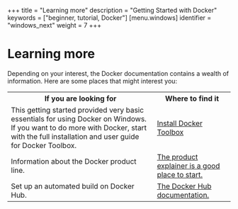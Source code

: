 +++
title = "Learning more"
description = "Getting Started with Docker"
keywords = ["beginner, tutorial, Docker"]
[menu.windows]
identifier = "windows_next"
weight = 7
+++

# Learning more

Depending on your interest, the Docker documentation contains a wealth of information.  Here are some places that might interest you:

<style type="text/css">
</style>
<table class="tutorial">
  <tr>
    <th class="tg-031e">If you are looking for</th>
    <th class="tg-031e">Where to find it</th>
  </tr>
  <tr>
    <td class="tg-031e">This getting started provided very basic essentials for using Docker on Windows. If you want to do more with Docker, start with the full installation and user guide for Docker Toolbox.</td>
    <td class="tg-031e"><a href="https://docs.docker.com/installation/windows/">Install Docker Toolbox</a></td>
  </tr>
  <tr>
    <td class="tg-031e">Information about the Docker product line.</td>
    <td class="tg-031e"><a href="http:/www.docker.com/products">The product explainer is a good place to start.</a></td>
  </tr>

  <tr>
    <td class="tg-031e">Set up an automated build on Docker Hub.</td>
    <td class="tg-031e"><a href="https://docs.docker.com/docker-hub/">The Docker Hub documentation.</a></td>
  </tr>
</table>


	

&nbsp;
